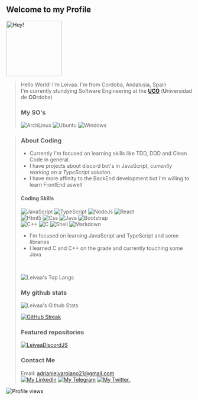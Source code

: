 
## Welcome to my Profile
<img src="https://user-images.githubusercontent.com/56723478/134770633-ade64a5f-62ad-41c0-8dfc-203f7420066b.png" alt="Hey!" width="150"/>

> Hello World! I'm Leivaa. I'm from Cordoba, Andalusia, Spain </br>
> I'm currently stundying Software Engineering at the [**UCO**](https://uco.es) (**U**niversidad de **CO**rdoba)
> ### My SO's
> ![ArchLinux](https://img.shields.io/badge/Arch_Linux-1793D1?style=for-the-badge&logo=arch-linux&logoColor=white)
> ![Ubuntu](https://img.shields.io/badge/Ubuntu-E95420?style=for-the-badge&logo=ubuntu&logoColor=white)
> ![Windows](https://img.shields.io/badge/Windows-0078D6?style=for-the-badge&logo=windows&logoColor=white)

> ### About Coding
> - Currently I'm focused on learning skills like TDD, DDD and Clean Code in general.
> - I have projects about discord bot's in JavaScript, *currently working on a TypeScript solution*.
> - I have more affinity to the BackEnd development but I'm willing to learn FrontEnd aswell
> 
> #### Coding Skills
> ![JavaScript](https://img.shields.io/badge/JavaScript-323330?style=for-the-badge&logo=javascript&logoColor=F7DF1E)
> ![TypeScript](https://img.shields.io/badge/TypeScript-007ACC?style=for-the-badge&logo=typescript&logoColor=white)
> ![NodeJs](https://img.shields.io/badge/Node.js-43853D?style=for-the-badge&logo=node.js&logoColor=white)
> ![React](https://img.shields.io/badge/React-20232A?style=for-the-badge&logo=react&logoColor=61DAFB)
> </br>
> ![Html5](https://img.shields.io/badge/HTML5-E34F26?style=for-the-badge&logo=html5&logoColor=white)
> ![Css](https://img.shields.io/badge/CSS3-1572B6?style=for-the-badge&logo=css3&logoColor=white)
> ![Java](https://img.shields.io/badge/Java-ED8B00?style=for-the-badge&logo=java&logoColor=white)
> ![Bootstrap](https://img.shields.io/badge/Bootstrap-563D7C?style=for-the-badge&logo=bootstrap&logoColor=white)
> </br>
> ![C++](https://img.shields.io/badge/C%2B%2B-00599C?style=for-the-badge&logo=c%2B%2B&logoColor=white)
> ![C](https://img.shields.io/badge/C-00599C?style=for-the-badge&logo=c&logoColor=white)
> ![Shell](https://img.shields.io/badge/Shell_Script-121011?style=for-the-badge&logo=gnu-bash&logoColor=white)
> ![Markdown](https://img.shields.io/badge/Markdown-000000?style=for-the-badge&logo=markdown&logoColor=white)
> - I'm focused on learning JavaScript and TypeScript and some libraries</br>
> - I learned C and C++ on the grade and currently touching some Java</br>
> </br>
> 
> ![Leivaa's Top Langs](https://github-readme-stats.vercel.app/api/top-langs/?username=leivaa21&theme=material-palenight&show_icons=true&hide_border=true&layout=compact&langs_count=6)
> 
> ### My github stats
> ![Leivaa's Github Stats](https://github-readme-stats.vercel.app/api?username=leivaa21&theme=material-palenight&hide_border=true&&count_private=true)
>
>[![GitHub Streak](https://github-readme-streak-stats.herokuapp.com/?user=Leivaa21&theme=material-palenight&hide_border=true)](https://git.io/streak-stats)
>
> ### Featured repositories
> [![LeivaaDiscordJS](https://github-readme-stats.vercel.app/api/pin/?username=leivaa21&repo=LeivaaDiscordJS&theme=material-palenight&show_icons=true&hide_border=true)](https://github.com/leivaa21/LeivaaDiscordJS)
>
> ### Contact Me
> Email: adrianleivarojano21@gmail.com </br>
> [![My LinkedIn](https://img.shields.io/badge/LinkedIn-0077B5?style=for-the-badge&logo=linkedin&logoColor=white)](https://www.linkedin.com/in/adrian-leiva-rojano-02763b216/)
> [![My Telegram](https://img.shields.io/badge/-TELEGRAM-2CA5E0?style=for-the-badge&logo=telegram&logoColor=white)](https://t.me/Leivaa21)
> [![My Twitter](https://img.shields.io/badge/Twitter-1DA1F2?style=for-the-badge&logo=twitter&logoColor=white).](https://twitter.com/Leivaa21_)
  

![Profile views](https://gpvc.arturio.dev/Leivaa21)  
